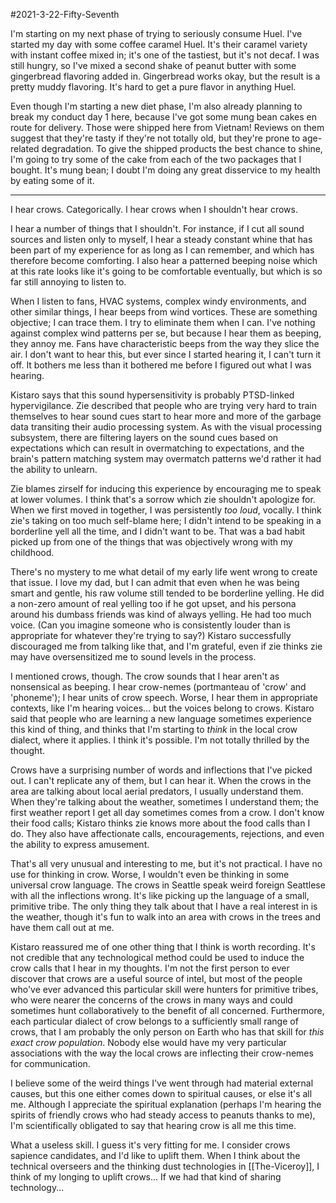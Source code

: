 #2021-3-22-Fifty-Seventh

I'm starting on my next phase of trying to seriously consume Huel.  I've started my day with some coffee caramel Huel.  It's their caramel variety with instant coffee mixed in; it's one of the tastiest, but it's not decaf.  I was still hungry, so I've mixed a second shake of peanut butter with some gingerbread flavoring added in.  Gingerbread works okay, but the result is a pretty muddy flavoring.  It's hard to get a pure flavor in anything Huel.

Even though I'm starting a new diet phase, I'm also already planning to break my conduct day 1 here, because I've got some mung bean cakes en route for delivery.  Those were shipped here from Vietnam!  Reviews on them suggest that they're tasty if they're not totally old, but they're prone to age-related degradation.  To give the shipped products the best chance to shine, I'm going to try some of the cake from each of the two packages that I bought.  It's mung bean; I doubt I'm doing any great disservice to my health by eating some of it.

---
I hear crows.  Categorically.  I hear crows when I shouldn't hear crows.

I hear a number of things that I shouldn't.  For instance, if I cut all sound sources and listen only to myself, I hear a steady constant whine that has been part of my experience for as long as I can remember, and which has therefore become comforting.  I also hear a patterned beeping noise which at this rate looks like it's going to be comfortable eventually, but which is so far still annoying to listen to.

When I listen to fans, HVAC systems, complex windy environments, and other similar things, I hear beeps from wind vortices.  These are something objective; I can trace them.  I try to eliminate them when I can.  I've nothing against complex wind patterns per se, but because I hear them as beeping, they annoy me.  Fans have characteristic beeps from the way they slice the air.  I don't want to hear this, but ever since I started hearing it, I can't turn it off.  It bothers me less than it bothered me before I figured out what I was hearing.

Kistaro says that this sound hypersensitivity is probably PTSD-linked hypervigilance.  Zie described that people who are trying very hard to train themselves to hear sound cues start to hear more and more of the garbage data transiting their audio processing system.  As with the visual processing subsystem, there are filtering layers on the sound cues based on expectations which can result in overmatching to expectations, and the brain's pattern matching system may overmatch patterns we'd rather it had the ability to unlearn.

Zie blames zirself for inducing this experience by encouraging me to speak at lower volumes.  I think that's a sorrow which zie shouldn't apologize for.  When we first moved in together, I was persistently *too loud*, vocally.  I think zie's taking on too much self-blame here; I didn't intend to be speaking in a borderline yell all the time, and I didn't want to be.  That was a bad habit picked up from one of the things that was objectively wrong with my childhood.

There's no mystery to me what detail of my early life went wrong to create that issue.  I love my dad, but I can admit that even when he was being smart and gentle, his raw volume still tended to be borderline yelling.  He did a non-zero amount of real yelling too if he got upset, and his persona around his dumbass friends was kind of always yelling.  He had too much voice.  (Can you imagine someone who is consistently louder than is appropriate for whatever they're trying to say?)  Kistaro successfully discouraged me from talking like that, and I'm grateful, even if zie thinks zie may have oversensitized me to sound levels in the process.

I mentioned crows, though. The crow sounds that I hear aren't as nonsensical as beeping.  I hear crow-nemes (portmanteau of 'crow' and 'phoneme'); I hear units of crow speech.  Worse, I hear them in appropriate contexts, like I'm hearing voices... but the voices belong to crows.  Kistaro said that people who are learning a new language sometimes experience this kind of thing, and thinks that I'm starting to *think* in the local crow dialect, where it applies.  I think it's possible.  I'm not totally thrilled by the thought.

Crows have a surprising number of words and inflections that I've picked out.  I can't replicate any of them, but I can hear it.  When the crows in the area are talking about local aerial predators, I usually understand them.  When they're talking about the weather, sometimes I understand them; the first weather report I get all day sometimes comes from a crow.  I don't know their food calls; Kistaro thinks zie knows more about the food calls than I do.  They also have affectionate calls, encouragements, rejections, and even the ability to express amusement.

That's all very unusual and interesting to me, but it's not practical.  I have no use for thinking in crow.  Worse, I wouldn't even be thinking in some universal crow language.  The crows in Seattle speak weird foreign Seattlese with all the inflections wrong.  It's like picking up the language of a small, primitive tribe.  The only thing they talk about that I have a real interest in is the weather, though it's fun to walk into an area with crows in the trees and have them call out at me.

Kistaro reassured me of one other thing that I think is worth recording.  It's not credible that any technological method could be used to induce the crow calls that I hear in my thoughts.  I'm not the first person to ever discover that crows are a useful source of intel, but most of the people who've ever advanced this particular skill were hunters for primitive tribes, who were nearer the concerns of the crows in many ways and could sometimes hunt collaboratively to the benefit of all concerned.  Furthermore, each particular dialect of crow belongs to a sufficiently small range of crows, that I am probably the only person on Earth who has that skill for *this exact crow population*.  Nobody else would have my very particular associations with the way the local crows are inflecting their crow-nemes for communication.

I believe some of the weird things I've went through had material external causes, but this one either comes down to spiritual causes, or else it's all me.  Although I appreciate the spiritual explanation (perhaps I'm hearing the spirits of friendly crows who had steady access to peanuts thanks to me), I'm scientifically obligated to say that hearing crow is all me this time.

What a useless skill.  I guess it's very fitting for me.  I consider crows sapience candidates, and I'd like to uplift them.  When I think about the technical overseers and the thinking dust technologies in [[The-Viceroy]], I think of my longing to uplift crows...  If we had that kind of sharing technology...